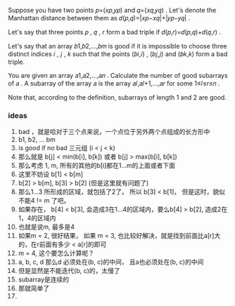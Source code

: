Suppose you have two points 𝑝=(𝑥𝑝,𝑦𝑝)
 and 𝑞=(𝑥𝑞,𝑦𝑞)
. Let's denote the Manhattan distance between them as 𝑑(𝑝,𝑞)=|𝑥𝑝−𝑥𝑞|+|𝑦𝑝−𝑦𝑞|
.

Let's say that three points 𝑝
, 𝑞
, 𝑟
 form a bad triple if 𝑑(𝑝,𝑟)=𝑑(𝑝,𝑞)+𝑑(𝑞,𝑟)
.

Let's say that an array 𝑏1,𝑏2,…,𝑏𝑚
 is good if it is impossible to choose three distinct indices 𝑖
, 𝑗
, 𝑘
 such that the points (𝑏𝑖,𝑖)
, (𝑏𝑗,𝑗)
 and (𝑏𝑘,𝑘)
 form a bad triple.

You are given an array 𝑎1,𝑎2,…,𝑎𝑛
. Calculate the number of good subarrays of 𝑎
. A subarray of the array 𝑎
 is the array 𝑎𝑙,𝑎𝑙+1,…,𝑎𝑟
 for some 1≤𝑙≤𝑟≤𝑛
.

Note that, according to the definition, subarrays of length 1
 and 2
 are good.

### ideas
1. bad ，就是哈对于三个点来说，一个点位于另外两个点组成的长方形中
2. b1, b2, ... bm
3. is good if no bad 三元组 (i < j < k)
4. 那么就是 b[j] < min(b[i], b[k]) 或者 b[j] > max(b[i], b[k])
5. 那么考虑 1, m, 所有的其他的b[i]都在1...m的上面或者下面
6. 这里不妨设 b[1] < b[m]
7. b[2] > b[m], b[3] > b[2] (但是这里就有问题了)
8. 那么1...3 所形成的区域，就包括了2了。 所以 b[3] < b[1]， 但是这时，貌似不能4 != m 了吧。
9. 如果存在， b[4] < b[3], 会造成3在1...4的区域内，要么b[4] > b[2], 造成2在1，4的区域内
10. 也就是说m, 最多是4
11. 如果m = 2, 很好结果， 如果 m = 3, 也比较好解决，就是找到前面比a[r]大的，在r前面有多少 < a[r]的即可
12. m = 4, 这个要怎么计算呢？
13. a, b, c, d 那么d 必须处在(b, c)的中间， 且a也必须处在(b, c)的中间
14. 但是显然是不能迭代(b, c)的，太慢了
15. subarray是连续的
16. 那就简单了
17. 
    